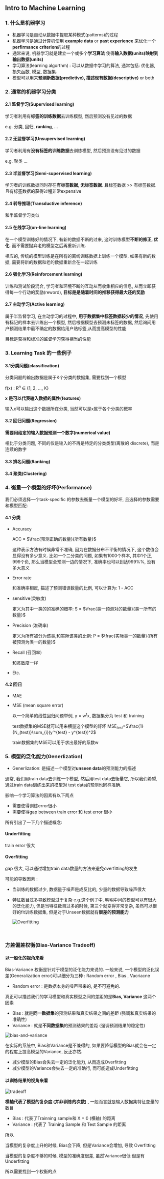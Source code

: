 ## Intro to Machine Learning

### 1. 什么是机器学习

* 机器学习是自动从数据中提取某种模式(patterns)的过程
* 机器学习是通过计算机使用 **example data** or **past experience** 来优化一个**perfirmance criterion**的过程
* 通常来说, 机器学习就是建立一个或多个**学习算法** 使得**输入数据(units)**映射到**输出数据(units)**
* 学习算法(learning algorthm) : 可以从数据中学习的算法, 通常包括: 优化器, 损失函数, 模型, 数据集.
* 模型可以用来**预测新数据(predictive), 描述现有数据(descriptive)** or both



### 2. 通常的机器学习分类

#### 2.1 监督学习(Supervised learning)

学习者利用有**标签的训练数据**去训练模型, 然后预测没有见过的数据

e.g. 分类, 回归, **ranking**, ...



#### 2.2 无监督学习(Unsupervised learning)

学习者利用有**没有标签的训练数据**去训练模型, 然后预测没有见过的数据

e.g. 聚类 ...



#### 2.3 半监督学习(Semi-supervised learning)

学习者的训练数据同时存在**有标签数据**, **无标签数据**. 且标签数据 >> 有标签数据. 且有标签数据的获得过程非常expensive



#### 2.4 转导推理(Transductive inference)

和半监督学习类似



#### 2.5 在线学习(on-line learning)

在一个模型训练好的情况下, 有新的数据不断的过来, 这时训练模型**不断的修正, 优化**. 而不需要抛弃老的模型之后再重新训练.

相应的, 传统的模型训练是在所有的离线训练数据上训练一个模型, 如果有新的数据, 需要将新的数据和老的数据重新合在一起训练



#### 2.6 强化学习(Reinforcement learning)

训练和测试阶段混合, 学习者和环境不断的互动从而收集相应的信息, 从而立即获得每一个行动的奖励(reword), **目标是是随着时间的推移获得最大还的奖励**



#### 2.7 主动学习(Active learning)

属于半监督学习, 在主动学习的过程中, **用于数据集中标签数据较少的情况**, 先使用有标记的样本去训练出一个模型, 然后根据模型去预测未标签的数据, 然后询问用户预测结果中最不确定的数据给用户贴标签,从而提高模型的性能 

目标是获得和标准的监督学习获得相当的性能



### 3. Learning Task 的一些例子

#### 3.1分类问题(classification)

分类问题的输出数据是属于K个分类的数据集, 需要找到一个模型

f(x) : R$^n$ $\in$  {1, 2, ..., K}

**x 是可以代表输入数据的属性(features)**

输入x可以输出这个数据所在分类, 当然可以是x属于各个分类的概率



#### 3.2 回归问题(Regression)

**需要用给定的输入数据预测一个数字(numerical value)**

相比于分类问题, 不同的仅是输入的不再是特定的分类类型(离散的 discrete), 而是连续的数字



#### 3.3 排名问题(Ranking)



#### 3.4 聚类(Clustering)





### 4. 衡量一个模型的好坏(Performance)

我们必须选择一个task-specific 的参数去衡量一个模型的好坏, 且选择的参数需要和模型匹配:

#### 4.1 分类

* Accuracy 

  ACC = $\frac{预测正确的数量}{所有数量}$

  这种表示方法有时候非常不准确, 因为在数据分布不平衡的情况下, 这个数值会显得没有多少意义. 比如一个二分类的问题, 如果有1000个样本, 其中1个正, 999个负, 那么当模型全预测一边的情况下, 准确率也可以到达999%%, 没有多大意义

* Error rate

  和准确率相反, 描述了预测错误数量的比例, 可以计算为: 1 - ACC

* sensitive(灵敏度)

  定义为其中一类的的准确的概率: S = $\frac{类一预测对的数量}{类一所有的数量}$

* Precision (准确率)

  定义为所有被分为该类,和实际该类的比例:
  P = $\frac{实际类一的数量}{所有被预测为类一的数量}$

* Recall (召回率) 

  和灵敏度一样

* Etc.

#### 4.2 回归

* MAE

* MSE (mean square error)

  以一个简单的线性回归问题举例, y = w$^t$x, 数据集分为 test 和 training

  test数据集的MSE就可以用来横量这个模型的好坏 MSE$_{test}$=$\frac{1}{N_(test)}\sum_{i}(y'^{test} - y^{test})^2$

  train数据集的MSE可以用于求出最好的系数w



### 5. 模型的泛化能力(Generlization)

* Generlization: 是描述一个模型对**unseen data**的预测能力的描述

通常, 我们用train data去训练一个模型, 然后用test data去衡量它, 所以我们希望, 通过train data训练出来的模型对 test data的预测也同样准确. 

影响一个学习算法的因素有以下两点

* 需要使得训练error很小
* 需要使得gap between train error 和 test error 很小

所有引出了一下几个描述概念:

#### Underfitting

train error 很大 



#### Overfitting 

gap 很大, 可以通过增加train data数量的方法来避免overfitting的发生

可能的导致因素 :

* 当训练的数据过少, 数据量于噪声是成反比的, 少量的数据导致噪声很大

* 特征数目过多导致模型过于复杂 e.g.这个例子中, 明明中间的模型可以有很大的泛化能力, 但是当特征数目过多的时候, 第三个就变得非常复杂, 虽然可以很好的fit训练数据集, 但是对于Unseen数据就有**很差的预测能力**

  ![Overfitting](image/Overfitting.png)

  ​	





### 方差偏差权衡(Bias-Variance Tradeoff)

#### 以一般化的视角来看

Bias-Variance 权衡是针对于模型的泛化能力来说的. 一般来说, 一个模型的泛化误差(Generalization error)可以细分为三种 : Random error , Bias , Vacriacne

* Random error : 是数据本身的噪声带来的, 是不可避免的.

真正可以描述我们的学习模型和真实模型之间的差距的是**Bias, Variance** 这两个因素

* Bias : 就是**同一数据集**的预测结果和真实结果之间的差距 (强调和真实结果的准确性)
* Variance : 就是**不同数据集**的预测结果的差距 (强调预测结果的稳定性)



![bias-and-variance](image/bias-and-variance.png)

在实际的系统中, Bias和Variance是不兼得的, 如果要降低模型的Bias就会在一定的程度上提高模型的Variance, 反正亦然.

* 减少模型的Bias会失去一定的泛化能力, 从而造成Overfitting
* 减少模型的Variance会失去一定的准确行, 而可能造成Underfitting



#### 以训练结果的视角来看

![tradeoff](image/tradeoff.png)



**横轴代表了模型的复杂度 (并非训练的次数)** , 一般而言就是输入数据集特征变量的数目

* Bias : 代表了Trainning sample和 X = 0 (横轴) 的距离
* Variance : 代表了 Training Sample 和 Test Sample 的距离

所以

当模型的复杂度上升的时候, Bias会下降, 但是Variance会增加, 导致 Overfitting

当模型的复杂度不够的时候, 模型的准确度很差, 虽然Variance很低 但是有Underfitting

所以需要找到一个权衡的点





































